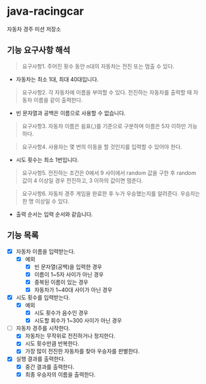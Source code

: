# java-racingcar

자동차 경주 미션 저장소

## 기능 요구사항 해석

> 요구사항1. 주어진 횟수 동안 n대의 자동차는 전진 또는 멈출 수 있다.
- 자동차는 최소 1대, 최대 40대입니다.

> 요구사항2. 각 자동차에 이름을 부여할 수 있다. 전진하는 자동차를 출력할 때 자동차 이름을 같이 출력한다.
- 빈 문자열과 공백은 이름으로 사용할 수 없습니다.

> 요구사항3. 자동차 이름은 쉼표(,)를 기준으로 구분하며 이름은 5자 이하만 가능하다. 

> 요구사항4. 사용자는 몇 번의 이동을 할 것인지를 입력할 수 있어야 한다.
- 시도 횟수는 최소 1번입니다.

> 요구사항5. 전진하는 조건은 0에서 9 사이에서 random 값을 구한 후 random 값이 4 이상일 경우 전진하고, 3 이하의 값이면 멈춘다.

> 요구사항6. 자동차 경주 게임을 완료한 후 누가 우승했는지를 알려준다. 우승자는 한 명 이상일 수 있다.
- 출력 순서는 입력 순서와 같습니다.

## 기능 목록

- [x] 자동차 이름을 입력받는다. 
  - [x] 예외
    - [x] 빈 문자열(공백)을 입력한 경우
    - [x] 이름이 1~5자 사이가 아닌 경우
    - [x] 중복된 이름이 있는 경우
    - [x] 자동차가 1~40대 사이가 아닌 경우
- [x] 시도 횟수를 입력받는다.
  - [x] 예외
    - [x] 시도 횟수가 음수인 경우
    - [x] 시도할 회수가 1~300 사이가 아닌 경우 
- [ ] 자동차 경주를 시작한다.
    - [x] 자동차는 무작위로 전진하거나 정지한다.
    - [x] 시도 횟수만큼 반복한다.
    - [X] 가장 많이 전진한 자동차를 찾아 우승자를 판별한다.
- [x] 실행 결과를 출력한다.
    - [x] 중간 결과를 출력한다.
    - [x] 최종 우승자의 이름을 출력한다.